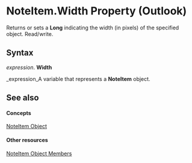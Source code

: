 
# NoteItem.Width Property (Outlook)

Returns or sets a  **Long** indicating the width (in pixels) of the specified object. Read/write.


## Syntax

 _expression_. **Width**

 _expression_A variable that represents a  **NoteItem** object.


## See also


#### Concepts


 [NoteItem Object](ddf5baaa-6e13-a6fb-96e8-311e7761fa98.md)
#### Other resources


 [NoteItem Object Members](e468d6a5-5dac-9ec2-779d-e20a2ba9e4d0.md)

